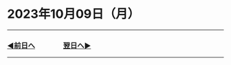 # 2023年10月09日（月）

---

### [◀️前日へ](https://github.com/yuasys/chatty-journal/blob/main/2023/10/2023-10-08.md)&emsp;&emsp;&emsp;&emsp;[翌日へ▶️](https://github.com/yuasys/chatty-journal/blob/main/2023/10/2023-10-10.md)

---
